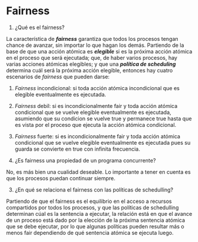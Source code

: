 # Fairness

1. ¿Qué es el fairness?

La característica de ***fairness*** garantiza que todos los procesos tengan chance de avanzar, sin importar lo que hagan los demás. Partiendo de la base de que una acción atómica es ***elegible*** si es la próxima acción atómica en el proceso que será ejecutada; que, de haber varios procesos, hay varias acciones atómicas elegibles; y que una ***política de scheduling*** determina cuál será la próxima acción elegible, entonces hay cuatro escenarios de *fairness* que pueden darse:
1. *Fairness* incondicional: si toda acción atómica incondicional que es elegible eventualmente es ejecutada.
2. *Fairness* debil: si es incondicionalmente fair y toda acción atómica condicional que se vuelve elegible eventualmente es ejecutada, asumiendo que su condicion se vuelve true y permanece true hasta que es vista por el proceso que ejecuta la acción atómica condicional.
3. *Fairness* fuerte: si es incondicionalmente fair y toda acción atómica condicional que se vuelve elegible eventualmente es ejecutada pues su guarda se convierte en true con infinita frecuencia.

2. ¿Es fairness una propiedad de un programa concurrente?

No, es más bien una cualidad deseable. Lo importante a tener en cuenta es que los procesos puedan continuar siempre.

3. ¿En qué se relaciona el fairness con las políticas de schedulling?

Partiendo de que el fairness es el equilibrio en el acceso a recursos compartidos por todos los procesos, y que las políticas de schedulling determinan cúal es la sentencia a ejecutar, la relación está en que el avance de un proceso está dado por la elección de la próxima sentencia atómica que se debe ejecutar, por lo que algunas políticas pueden resultar más o menos fair dependiendo de qué sentencia atómica se ejecuta luego.